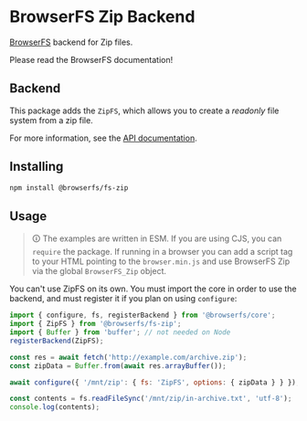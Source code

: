 # BrowserFS Zip Backend

[BrowserFS](https://github.com/browser-fs/core) backend for Zip files.

Please read the BrowserFS documentation!

## Backend

This package adds the `ZipFS`, which allows you to create a *readonly* file system from a zip file.

For more information, see the [API documentation](https://browser-fs.github.io/fs-zip).

## Installing

```sh
npm install @browserfs/fs-zip
```

## Usage

> 🛈 The examples are written in ESM. If you are using CJS, you can `require` the package. If running in a browser you can add a script tag to your HTML pointing to the `browser.min.js` and use BrowserFS Zip via the global `BrowserFS_Zip` object.

You can't use ZipFS on its own. You must import the core in order to use the backend, and must register it if you plan on using `configure`:

```js
import { configure, fs, registerBackend } from '@browserfs/core';
import { ZipFS } from '@browserfs/fs-zip';
import { Buffer } from 'buffer'; // not needed on Node
registerBackend(ZipFS);

const res = await fetch('http://example.com/archive.zip');
const zipData = Buffer.from(await res.arrayBuffer());

await configure({ '/mnt/zip': { fs: 'ZipFS', options: { zipData } } });

const contents = fs.readFileSync('/mnt/zip/in-archive.txt', 'utf-8');
console.log(contents);
```
